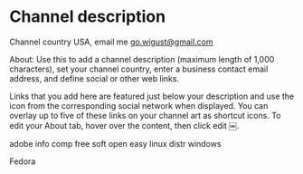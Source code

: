 # Channel description

Channel country USA, email me go.wigust@gmail.com



About: Use this to add a channel description (maximum length of 1,000 characters), set your channel country, enter a business contact email address, and define social or other web links.

Links that you add here are featured just below your description and use the icon from the corresponding social network when displayed. You can overlay up to five of these links on your channel art as shortcut icons.
To edit your About tab, hover over the content, then click edit ￼.

adobe
info
comp
free
soft
open
easy
linux
distr
windows

Fedora


